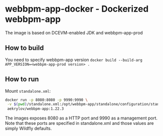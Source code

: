 # webbpm-app-docker - Dockerized webbpm-app

The image is based on DCEVM-enabled JDK and webbpm-app-prod

## How to build

You need to specify webbpm-app version
`docker build --build-arg APP_VERSION=<webbpm-app-prod version> .`

## How to run

Mount `standalone.xml`:

```bash
docker run -p 8080:8080 -p 9990:9990 \
 -v $(pwd)/standalone.xml:/opt/webbpm-app/standalone/configuration/standalone.xml \
 aekrylov/webbpm-app:1.22.3
```

The images exposes 8080 as a HTTP port and 9990 as a management port. Note that these ports are specified in standalone.xml
and those values are simply Wildfly defaults.